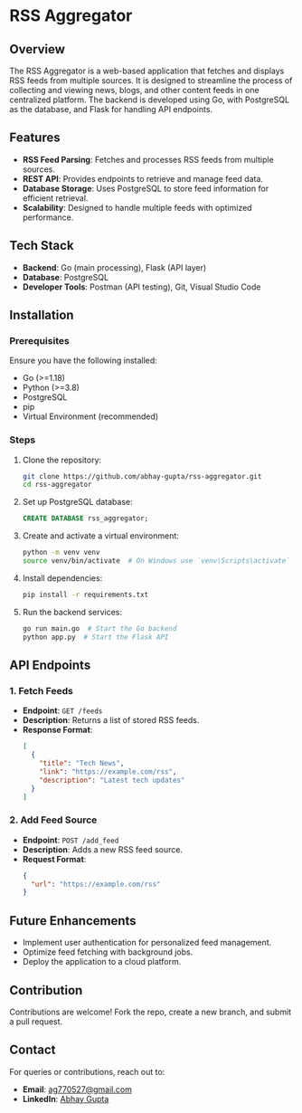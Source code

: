 # RSS Aggregator

## Overview
The RSS Aggregator is a web-based application that fetches and displays RSS feeds from multiple sources. It is designed to streamline the process of collecting and viewing news, blogs, and other content feeds in one centralized platform. The backend is developed using Go, with PostgreSQL as the database, and Flask for handling API endpoints.

## Features
- **RSS Feed Parsing**: Fetches and processes RSS feeds from multiple sources.
- **REST API**: Provides endpoints to retrieve and manage feed data.
- **Database Storage**: Uses PostgreSQL to store feed information for efficient retrieval.
- **Scalability**: Designed to handle multiple feeds with optimized performance.

## Tech Stack
- **Backend**: Go (main processing), Flask (API layer)
- **Database**: PostgreSQL
- **Developer Tools**: Postman (API testing), Git, Visual Studio Code

## Installation
### Prerequisites
Ensure you have the following installed:
- Go (>=1.18)
- Python (>=3.8)
- PostgreSQL
- pip
- Virtual Environment (recommended)

### Steps
1. Clone the repository:
   ```bash
   git clone https://github.com/abhay-gupta/rss-aggregator.git
   cd rss-aggregator
   ```
2. Set up PostgreSQL database:
   ```sql
   CREATE DATABASE rss_aggregator;
   ```
3. Create and activate a virtual environment:
   ```bash
   python -m venv venv
   source venv/bin/activate  # On Windows use `venv\Scripts\activate`
   ```
4. Install dependencies:
   ```bash
   pip install -r requirements.txt
   ```
5. Run the backend services:
   ```bash
   go run main.go  # Start the Go backend
   python app.py  # Start the Flask API
   ```

## API Endpoints
### 1. Fetch Feeds
- **Endpoint**: `GET /feeds`
- **Description**: Returns a list of stored RSS feeds.
- **Response Format**:
  ```json
  [
    {
      "title": "Tech News",
      "link": "https://example.com/rss",
      "description": "Latest tech updates"
    }
  ]
  ```

### 2. Add Feed Source
- **Endpoint**: `POST /add_feed`
- **Description**: Adds a new RSS feed source.
- **Request Format**:
  ```json
  {
    "url": "https://example.com/rss"
  }
  ```

## Future Enhancements
- Implement user authentication for personalized feed management.
- Optimize feed fetching with background jobs.
- Deploy the application to a cloud platform.

## Contribution
Contributions are welcome! Fork the repo, create a new branch, and submit a pull request.

## Contact
For queries or contributions, reach out to:
- **Email**: ag770527@gmail.com
- **LinkedIn**: [Abhay Gupta](https://www.linkedin.com/in/abhay-gupta-30017021b/)

